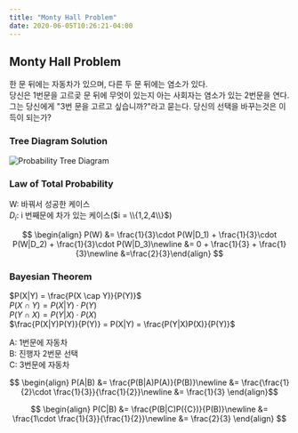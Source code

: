 ```yaml
---
title: "Monty Hall Problem"
date: 2020-06-05T10:26:21-04:00
---
```


## Monty Hall Problem
한 문 뒤에는 자동차가 있으며, 다른 두 문 뒤에는 염소가 있다.  
당신은 1번문을 고르곶 문 뒤에 무엇이 있는지 아는 사회자는 염소가 있는 2번문을 연다.  
그는 당신에게 "3번 문을 고르고 싶습니까?"라고 묻는다. 당신의 선택을 바꾸는것은 이득이 되는가?  

### Tree Diagram Solution
![Probability Tree Diagram](/monty_hall_tree.png)

### Law of Total Probability
W: 바꿔서 성공한 케이스  
$D_i$: i 번째문에 차가 있는 케이스($i = \\{1,2,4\\}$)

$$
\begin{align}
P(W) &= \frac{1}{3}\cdot P(W|D_1) + \frac{1}{3}\cdot P(W|D_2) + \frac{1}{3}\cdot P(W|D_3)\newline
&= 0 + \frac{1}{3} + \frac{1}{3}\newline
&=\frac{2}{3}\end{align}
$$

### Bayesian Theorem
$P(X|Y) = \frac{P(X \cap Y)}{P(Y)}$  
$P(X \cap Y) = P(X|Y)\cdot P(Y)$  
$P(Y \cap X) = P(Y|X)\cdot P(X)$  
$\frac{P(X|Y)P(Y)}{P(Y)} = P(X|Y) = \frac{P(Y|X)P(X)}{P(Y)}$

A: 1번문에 자동차  
B: 진행자 2번문 선택  
C: 3번문에 자동차

$$
\begin{align}
P(A|B) &= \frac{P(B|A)P(A)}{P(B)}\newline
&= \frac{\frac{1}{2}\cdot \frac{1}{3}}{\frac{1}{2}}\newline
&= \frac{1}{3}
\end{align}$$

$$
\begin{align}
P(C|B) &= \frac{P(B|C)P({C})}{P(B)}\newline
&= \frac{1\cdot \frac{1}{3}}{\frac{1}{2}}\newline
&= \frac{2}{3}
\end{align}
$$
